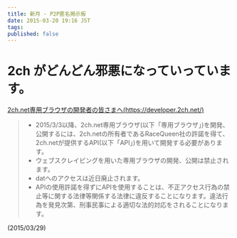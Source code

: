 ```yaml
---
title: 新月 - P2P匿名掲示板
date: 2015-03-20 19:16 JST
tags: 
published: false
---
```


# 2ch がどんどん邪悪になっていっています。

[2ch.net専用ブラウザの開発者の皆さまへ(https://developer.2ch.net/)](https://developer.2ch.net/)

<blockquote>
<ul>
  <li>
    2015/3/3以降、2ch.net専用ブラウザ(以下「専用ブラウザ」)を開発、公開するには、2ch.netの所有者であるRaceQueen社の許諾を得て、2ch.netが提供するAPI(以下「API」)を用いて開発する必要があります。
  </li><li>
    ウェブスクレイピングを用いた専用ブラウザの開発、公開は禁止されます。
  </li><li>
    datへのアクセスは近日廃止されます。
  </li><li>
    APIの使用許諾を得ずにAPIを使用することは、不正アクセス行為の禁止等に関する法律等関係する法律に違反することになります。違法行為を発見次第、刑事民事による適切な法的対応をされることになります。
  </li>
</ul>
</blockquote>
(2015/03/29)

